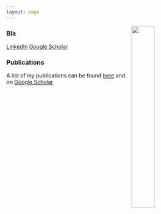 ```yaml
---
layout: page
---
```


<img src="./images/bla.jpg" class="profile-picture" width="35%" align="right">

### Bla

[LinkedIn](https://www.linkedin.com/in/no%C3%ABmi-aepli-441030a0/)
[Google Scholar](https://scholar.google.ch/citations?user=ZMIlpKUAAAAJ&hl=de)





### Publications

A list of my publications can be found [here](/research/) and on [Google Scholar](https://scholar.google.ch/citations?user=ZMIlpKUAAAAJ&hl=de)

